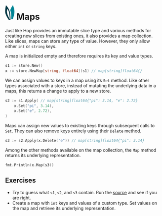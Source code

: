 # ![ears](../img/ears.png) Maps

Just like Hop provides an immutable slice type and various methods for creating
new slices from existing ones, it also provides a map collection. Like slices,
maps can store any type of value. However, they only allow either `int` or
`string` keys.

A map is initialized empty and therefore requires its key and value types.

```go
s1 := store.New()
x := store.NewMap[string, float64](s1) // map[string]float64{}
```

We can assign values to keys in a map using its `Set` method. Like other types
associated with a store, instead of mutating the underlying data in a maps, this
returns a change to apply to a new store.

```go
s2 := s1.Apply( // map[string]float64{"pi": 3.14, "e": 2.72}
    x.Set("pi", 3.14),
    x.Set("e", 2.72),
)
```

Maps can assign new values to existing keys through subsequent calls to `Set`.
They can also remove keys entirely using their `Delete` method.

```go
s3 := s2.Apply(x.Delete("e")) // map[string]float64{"pi": 3.14}
```

Among the other methods available on the map collection, the `Map` method
returns its underlying representation.

```go
fmt.Println(x.Map(s3))
```

## Exercises

* Try to guess what `s1`, `s2`, and `s3` contain. Run the [source][source] and
  see if you are right.
* Create a map with `int` keys and values of a custom type. Set values on the
  map and retrieve its underlying representation.

[source]: maps/main.go
